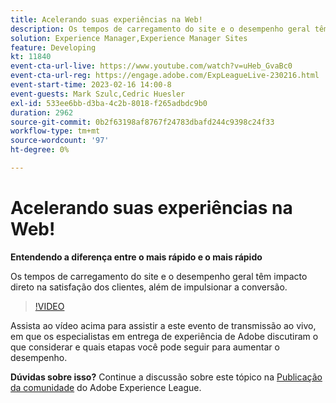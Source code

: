 ```yaml
---
title: Acelerando suas experiências na Web!
description: Os tempos de carregamento do site e o desempenho geral têm impacto direto na satisfação dos clientes, além de impulsionar a conversão.
solution: Experience Manager,Experience Manager Sites
feature: Developing
kt: 11840
event-cta-url-live: https://www.youtube.com/watch?v=uHeb_GvaBc0
event-cta-url-reg: https://engage.adobe.com/ExpLeagueLive-230216.html
event-start-time: 2023-02-16 14:00-8
event-guests: Mark Szulc,Cedric Huesler
exl-id: 533ee6bb-d3ba-4c2b-8018-f265adbdc9b0
duration: 2962
source-git-commit: 0b2f63198af8767f24783dbafd244c9398c24f33
workflow-type: tm+mt
source-wordcount: '97'
ht-degree: 0%

---
```


# Acelerando suas experiências na Web!

**Entendendo a diferença entre o mais rápido e o mais rápido**

Os tempos de carregamento do site e o desempenho geral têm impacto direto na satisfação dos clientes, além de impulsionar a conversão.

>[!VIDEO](https://video.tv.adobe.com/v/3414150/?quality=12&learn=on)

Assista ao vídeo acima para assistir a este evento de transmissão ao vivo, em que os especialistas em entrega de experiência de Adobe discutiram o que considerar e quais etapas você pode seguir para aumentar o desempenho.

**Dúvidas sobre isso?** Continue a discussão sobre este tópico na [Publicação da comunidade](https://experienceleaguecommunities.adobe.com/t5/adobe-experience-manager/experience-league-live-post-session-discussion-speeding-up-your/m-p/575513?profile.language=pt#M36836) do Adobe Experience League.

